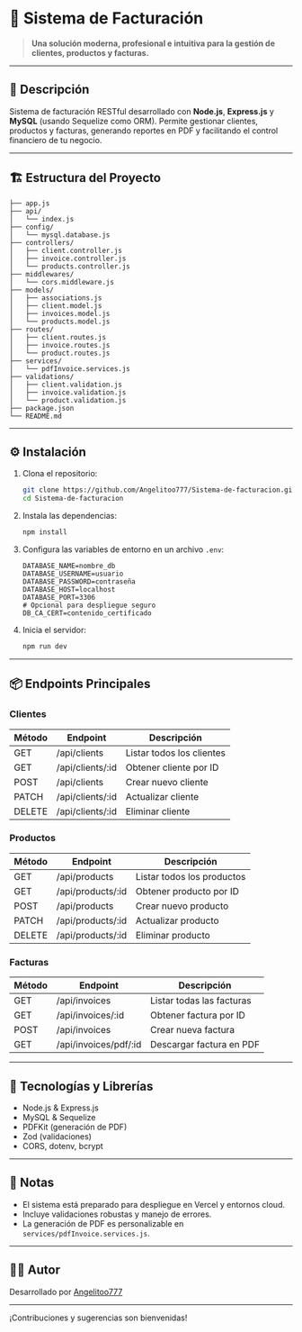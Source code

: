 
# 💼 Sistema de Facturación

> **Una solución moderna, profesional e intuitiva para la gestión de clientes, productos y facturas.**

---

## 🚀 Descripción
Sistema de facturación RESTful desarrollado con **Node.js**, **Express.js** y **MySQL** (usando Sequelize como ORM). Permite gestionar clientes, productos y facturas, generando reportes en PDF y facilitando el control financiero de tu negocio.

---

## 🏗️ Estructura del Proyecto

```
├── app.js
├── api/
│   └── index.js
├── config/
│   └── mysql.database.js
├── controllers/
│   ├── client.controller.js
│   ├── invoice.controller.js
│   └── products.controller.js
├── middlewares/
│   └── cors.middleware.js
├── models/
│   ├── associations.js
│   ├── client.model.js
│   ├── invoices.model.js
│   └── products.model.js
├── routes/
│   ├── client.routes.js
│   ├── invoice.routes.js
│   └── product.routes.js
├── services/
│   └── pdfInvoice.services.js
├── validations/
│   ├── client.validation.js
│   ├── invoice.validation.js
│   └── product.validation.js
├── package.json
└── README.md
```

---

## ⚙️ Instalación

1. Clona el repositorio:
	```bash
	git clone https://github.com/Angelitoo777/Sistema-de-facturacion.git
	cd Sistema-de-facturacion
	```
2. Instala las dependencias:
	```bash
	npm install
	```
3. Configura las variables de entorno en un archivo `.env`:
	```env
	DATABASE_NAME=nombre_db
	DATABASE_USERNAME=usuario
	DATABASE_PASSWORD=contraseña
	DATABASE_HOST=localhost
	DATABASE_PORT=3306
	# Opcional para despliegue seguro
	DB_CA_CERT=contenido_certificado
	```
4. Inicia el servidor:
	```bash
	npm run dev
	```

---

## 📦 Endpoints Principales

### Clientes
| Método | Endpoint           | Descripción                |
|--------|--------------------|----------------------------|
| GET    | /api/clients       | Listar todos los clientes  |
| GET    | /api/clients/:id   | Obtener cliente por ID     |
| POST   | /api/clients       | Crear nuevo cliente        |
| PATCH  | /api/clients/:id   | Actualizar cliente         |
| DELETE | /api/clients/:id   | Eliminar cliente           |

### Productos
| Método | Endpoint             | Descripción                  |
|--------|----------------------|------------------------------|
| GET    | /api/products        | Listar todos los productos   |
| GET    | /api/products/:id    | Obtener producto por ID      |
| POST   | /api/products        | Crear nuevo producto         |
| PATCH  | /api/products/:id    | Actualizar producto          |
| DELETE | /api/products/:id    | Eliminar producto            |

### Facturas
| Método | Endpoint                | Descripción                        |
|--------|-------------------------|------------------------------------|
| GET    | /api/invoices           | Listar todas las facturas          |
| GET    | /api/invoices/:id       | Obtener factura por ID             |
| POST   | /api/invoices           | Crear nueva factura                |
| GET    | /api/invoices/pdf/:id   | Descargar factura en PDF           |

---

## 🧩 Tecnologías y Librerías

- Node.js & Express.js
- MySQL & Sequelize
- PDFKit (generación de PDF)
- Zod (validaciones)
- CORS, dotenv, bcrypt

---

## 📝 Notas

- El sistema está preparado para despliegue en Vercel y entornos cloud.
- Incluye validaciones robustas y manejo de errores.
- La generación de PDF es personalizable en `services/pdfInvoice.services.js`.

---

## 👨‍💻 Autor

Desarrollado por [Angelitoo777](https://github.com/Angelitoo777)

---

¡Contribuciones y sugerencias son bienvenidas!
